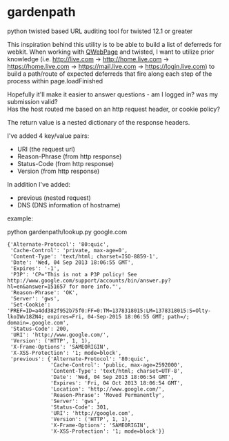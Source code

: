 gardenpath
==========

python twisted based URL auditing tool for twisted 12.1 or greater

This inspiration behind this utility is to be able to build a list of deferreds for webkit.  When 
working with [QWebPage](http://qt-project.org/doc/qt-4.8/qwebpage.html) and twisted, I want to utilize 
prior knowledge (i.e. http://live.com -> http://home.live.com -> https://home.live.com -> https://mail.live.com -> 
https://login.live.com) to build a path/route of expected deferreds that fire along each step of the process 
within page.loadFinished

Hopefully it'll make it easier to answer questions - am I logged in?  was my submission valid?  
Has the host routed me based on an http request header, or cookie policy?  
   
The return value is a nested dictionary of the response headers.

I've added 4 key/value pairs:
* URI (the request url)
* Reason-Phrase (from http response)
* Status-Code (from http response)
* Version (from http response)

In addition I've added:
* previous (nested request)
* DNS (DNS information of hostname)

example:

python gardenpath/lookup.py google.com

	{'Alternate-Protocol': '80:quic',
	 'Cache-Control': 'private, max-age=0',
	 'Content-Type': 'text/html; charset=ISO-8859-1',
	 'Date': 'Wed, 04 Sep 2013 18:06:55 GMT',
	 'Expires': '-1',
	 'P3P': 'CP="This is not a P3P policy! See http://www.google.com/support/accounts/bin/answer.py?hl=en&answer=151657 for more info."',
	 'Reason-Phrase': 'OK',
	 'Server': 'gws',
	 'Set-Cookie': 'PREF=ID=a4dd382f952b75f0:FF=0:TM=1378318015:LM=1378318015:S=Olty-lkoIWv18ZN4; expires=Fri, 04-Sep-2015 18:06:55 GMT; path=/; domain=.google.com',
	 'Status-Code': 200,
	 'URI': 'http://www.google.com/',
	 'Version': ('HTTP', 1, 1),
	 'X-Frame-Options': 'SAMEORIGIN',
	 'X-XSS-Protection': '1; mode=block',
	 'previous': {'Alternate-Protocol': '80:quic',
	              'Cache-Control': 'public, max-age=2592000',
	              'Content-Type': 'text/html; charset=UTF-8',
	              'Date': 'Wed, 04 Sep 2013 18:06:54 GMT',
	              'Expires': 'Fri, 04 Oct 2013 18:06:54 GMT',
	              'Location': 'http://www.google.com/',
	              'Reason-Phrase': 'Moved Permanently',
	              'Server': 'gws',
	              'Status-Code': 301,
	              'URI': 'http://google.com',
	              'Version': ('HTTP', 1, 1),
	              'X-Frame-Options': 'SAMEORIGIN',
	              'X-XSS-Protection': '1; mode=block'}}